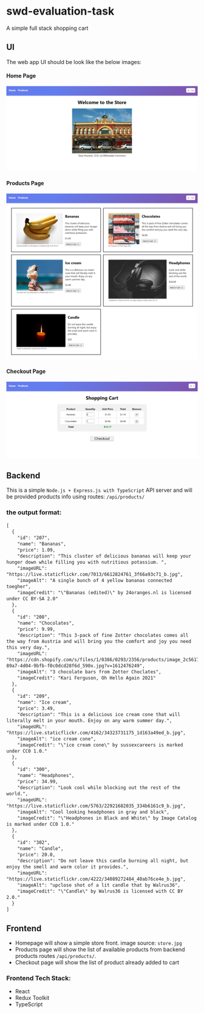 # swd-evaluation-task
A simple full stack shopping cart

## UI
The web app UI should be look like the below images:

#### Home Page
![homepage](/homepage.png)

#### Products Page
![productspage](/productspage.png)

#### Checkout Page
![checkoutpage](/checkoutpage.png)

## Backend

This is a simple `Node.js + Express.js with TypeScript` API server and will be provided products info using routes: `/api/products/`

### the output format:

```
[
  {
    "id": "207",
    "name": "Bananas",
    "price": 1.09,
    "description": "This cluster of delicious bananas will keep your hunger down while filling you with nutritious potassium. ",
    "imageURL": "https://live.staticflickr.com/7013/6612824761_3f66a93c71_b.jpg",
    "imageAlt": "A single bunch of 4 yellow bananas connected toegher",
    "imageCredit": "\"Bananas (edited)\" by 24oranges.nl is licensed under CC BY-SA 2.0"
  },
  {
    "id": "208",
    "name": "Chocolates",
    "price": 9.99,
    "description": "This 3-pack of fine Zotter chocolates comes all the way from Austria and will bring you the comfort and joy you need this very day.",
    "imageURL": "https://cdn.shopify.com/s/files/1/0386/0293/2356/products/image_2c5617fb-89a7-4d04-9bfb-f0c0dcd28f6d_590x.jpg?v=1612476249",
    "imageAlt": "3 chocolate bars from Zotter Choclates",
    "imageCredit": "Kari Ferguson, Oh Hello Again 2021"
  },
  {
    "id": "209",
    "name": "Ice cream",
    "price": 3.49,
    "description": "This is a delicious ice cream cone that will literally melt in your mouth. Enjoy on any warm summer day.",
    "imageURL": "https://live.staticflickr.com/4162/34323731175_1d163a49ed_b.jpg",
    "imageAlt": "ice cream cone",
    "imageCredit": "\"ice cream cone\" by sussexcareers is marked under CC0 1.0."
  },
  {
    "id": "300",
    "name": "Headphones",
    "price": 34.99,
    "description": "Look cool while blocking out the rest of the world.",
    "imageURL": "https://live.staticflickr.com/5763/22921682035_334b6161c9_b.jpg",
    "imageAlt": "Cool looking headphones in gray and black",
    "imageCredit": "\"Headphones in Black and White\" by Image Catalog is marked under CC0 1.0."
  },
  {
    "id": "302",
    "name": "Candle",
    "price": 20.0,
    "description": "Do not leave this candle burning all night, but enjoy the smell and warm color it provides.",
    "imageURL": "https://live.staticflickr.com/4222/34089272484_40ab76ce4e_b.jpg",
    "imageAlt": "upclose shot of a lit candle that by Walrus36",
    "imageCredit": "\"Candle\" by Walrus36 is licensed with CC BY 2.0."
  }
]
```

## Frontend

- Homepage will show a simple store front. image source: `store.jpg`
- Products page will show the list of available products from backend products routes `/api/products/`.
- Checkout page will show the list of product already added to cart

### Frontend Tech Stack:
- React
- Redux Toolkit
- TypeScript

